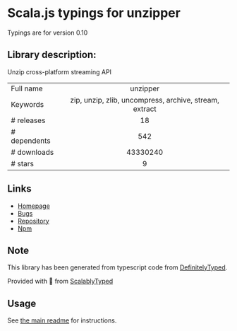 
# Scala.js typings for unzipper

Typings are for version 0.10

## Library description:
Unzip cross-platform streaming API

|                    |                 |
| ------------------ | :-------------: |
| Full name          | unzipper |
| Keywords           | zip, unzip, zlib, uncompress, archive, stream, extract |
| # releases         | 18 |
| # dependents       | 542 |
| # downloads        | 43330240 |
| # stars            | 9 |

## Links
- [Homepage](https://github.com/ZJONSSON/node-unzipper#readme)
- [Bugs](https://github.com/ZJONSSON/node-unzipper/issues)
- [Repository](https://github.com/ZJONSSON/node-unzipper)
- [Npm](https://www.npmjs.com/package/unzipper)
    


## Note
This library has been generated from typescript code from [DefinitelyTyped](https://definitelytyped.org).

Provided with :purple_heart: from [ScalablyTyped](https://github.com/oyvindberg/ScalablyTyped)

## Usage
See [the main readme](../../readme.md) for instructions.


